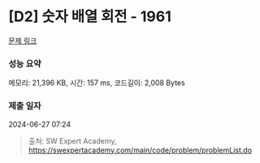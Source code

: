 # [D2] 숫자 배열 회전 - 1961 

[문제 링크](https://swexpertacademy.com/main/code/problem/problemDetail.do?contestProbId=AV5Pq-OKAVYDFAUq) 

### 성능 요약

메모리: 21,396 KB, 시간: 157 ms, 코드길이: 2,008 Bytes

### 제출 일자

2024-06-27 07:24



> 출처: SW Expert Academy, https://swexpertacademy.com/main/code/problem/problemList.do
